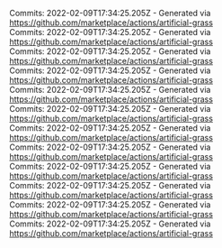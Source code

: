 Commits: 2022-02-09T17:34:25.205Z - Generated via https://github.com/marketplace/actions/artificial-grass
<br>
Commits: 2022-02-09T17:34:25.205Z - Generated via https://github.com/marketplace/actions/artificial-grass
<br>
Commits: 2022-02-09T17:34:25.205Z - Generated via https://github.com/marketplace/actions/artificial-grass
<br>
Commits: 2022-02-09T17:34:25.205Z - Generated via https://github.com/marketplace/actions/artificial-grass
<br>
Commits: 2022-02-09T17:34:25.205Z - Generated via https://github.com/marketplace/actions/artificial-grass
<br>
Commits: 2022-02-09T17:34:25.205Z - Generated via https://github.com/marketplace/actions/artificial-grass
<br>
Commits: 2022-02-09T17:34:25.205Z - Generated via https://github.com/marketplace/actions/artificial-grass
<br>
Commits: 2022-02-09T17:34:25.205Z - Generated via https://github.com/marketplace/actions/artificial-grass
<br>
Commits: 2022-02-09T17:34:25.205Z - Generated via https://github.com/marketplace/actions/artificial-grass
<br>
Commits: 2022-02-09T17:34:25.205Z - Generated via https://github.com/marketplace/actions/artificial-grass
<br>
Commits: 2022-02-09T17:34:25.205Z - Generated via https://github.com/marketplace/actions/artificial-grass
<br>
Commits: 2022-02-09T17:34:25.205Z - Generated via https://github.com/marketplace/actions/artificial-grass
<br>
